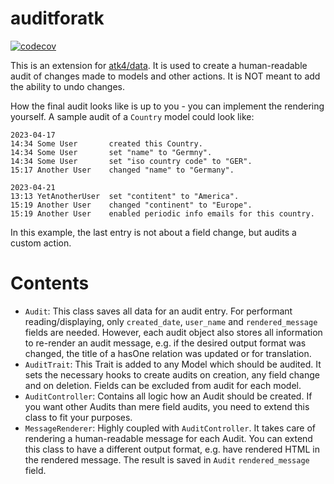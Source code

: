 # auditforatk
[![codecov](https://codecov.io/gh/PhilippGrashoff/audit/branch/main/graph/badge.svg)](https://codecov.io/gh/PhilippGrashoff/auditforatk)

This is an extension for [atk4/data](https://github.com/atk4/data). It is used to create a human-readable audit of changes made to models and other actions. It is NOT meant to add the ability to undo changes.

How the final audit looks like is up to you - you can implement the rendering yourself. A sample audit of a `Country` model could look like:
```
2023-04-17
14:34 Some User       created this Country.
14:34 Some User       set "name" to "Germny".
14:34 Some User       set "iso country code" to "GER".
15:17 Another User    changed "name" to "Germany".

2023-04-21
13:13 YetAnotherUser  set "contitent" to "America".
15:19 Another User    changed "continent" to "Europe".
15:19 Another User    enabled periodic info emails for this country.
```
In this example, the last entry is not about a field change, but audits a custom action.

# Contents
* `Audit`: This class saves all data for an audit entry. For performant reading/displaying, only `created_date`, `user_name` and `rendered_message` fields are needed. However, each audit object also stores all information to re-render an audit message, e.g. if the desired output format was changed, the title of a hasOne relation was updated or for translation.
* `AuditTrait`: This Trait is added to any Model which should be audited. It sets the necessary hooks to create audits on creation, any field change and on deletion. Fields can be excluded from audit for each model.
* `AuditController`: Contains all logic how an Audit should be created. If you want other Audits than mere field audits, you need to extend this class to fit your purposes.
* `MessageRenderer`: Highly coupled with `AuditController`. It takes care of rendering a human-readable message for each Audit. You can extend this class to have a different output format, e.g. have rendered HTML in the rendered message. The result is saved in `Audit` `rendered_message` field.